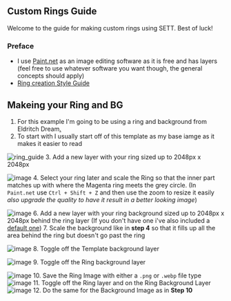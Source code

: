 ## Custom Rings Guide
Welcome to the guide for making custom rings using SETT. Best of luck!
### Preface
- I use [Paint.net](https://www.getpaint.net/) as an image editing software as it is free and has layers (feel free to use whatever software you want though, the general concepts should apply)
- [Ring creation Style Guide](https://foundryvtt.com/article/dynamic-token-rings/)
## Makeing your Ring and BG
1. For this example I'm going to be using a ring and background from Eldritch Dream[.](https://ko-fi.com/eldritchdream)
2. To start with I usually start off of this template as my base iamge as it makes it easier to read

![ring_guide](https://github.com/user-attachments/assets/16747cc7-9d2e-4554-b3d5-b81514bc5ce6)
3. Add a new layer with your ring sized up to 2048px x 2048px

![image](https://github.com/user-attachments/assets/e9df35e5-747d-4a17-b620-0cae65ed8cdc)
4. Select your ring later and scale the Ring so that the inner part matches up with where the Magenta ring meets the grey circle. (In `Paint.net` use `Ctrl + Shift + Z` and then use the zoom to resize it easily _also upgrade the quality to have it result in a better looking image_)

![image](https://github.com/user-attachments/assets/60989abe-7570-4ab9-8e83-58cc1e6ed94c)
6. Add a new layer with your ring background sized up to 2048px x 2048px behind the ring layer (If you don't have one i've also included a [default one](https://raw.githubusercontent.com/ChasarooniZ/More-Dynamic-Token-Rings/master/tutorial/ring_background_DEFAULT.webp))
7. Scale the background like in **step 4** so that it fills up all the area behind the ring but doesn't go past the ring

![image](https://github.com/user-attachments/assets/dec474c0-6a02-4387-8d48-73864c71c4a4)
8. Toggle off the Template background layer

![image](https://github.com/user-attachments/assets/6a7be843-b9cc-4190-bd30-0606b0301c99)
9. Toggle off the Ring background layer

![image](https://github.com/user-attachments/assets/631463bd-59df-478c-97d7-0bd7b558bee8)
10. Save the Ring Image with either a `.png` or `.webp` file type
![image](https://github.com/user-attachments/assets/68f692af-c955-4f6b-a8c7-465783177294)
11. Toggle off the Ring layer and on the Ring Background Layer
![image](https://github.com/user-attachments/assets/76d94216-09a1-40cb-a5c1-36a941355bf2)
12. Do the same for the Background Image as in **Step 10**

